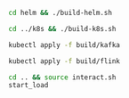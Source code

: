 ```bash
cd helm && ./build-helm.sh
```

```bash
cd ../k8s && ./build-k8s.sh
```

```bash
kubectl apply -f build/kafka
```

```bash
kubectl apply -f build/flink
```

```bash
cd .. && source interact.sh
start_load
```


